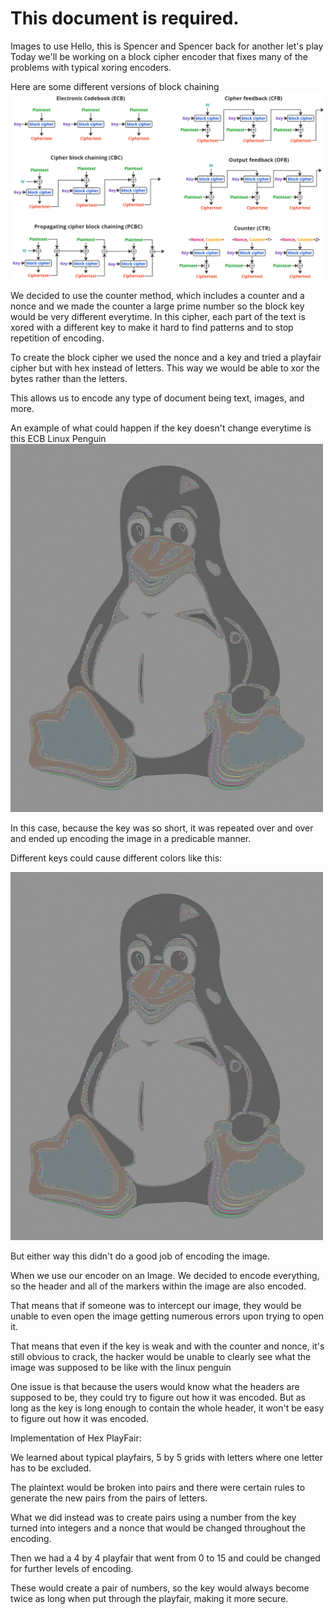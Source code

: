 # This document is required.

Images to use
Hello, this is Spencer and Spencer back for another let's play
Today we'll be working on a block cipher encoder that fixes many of the problems with typical xoring encoders. 


Here are some different versions of block chaining 
![Alt text](image.png)

We decided to use the counter method, which includes a counter and a nonce and we made the counter a large prime number so the block key would be very different everytime.  In this cipher, each part of the text is xored with a different key to make it hard to find patterns and to stop repetition of encoding.


To create the block cipher we used the nonce and a key and tried a playfair cipher but with hex instead of letters. This way we would be able to xor the bytes rather than the letters.

This allows us to encode any type of document being text, images, and more.

An example of what could happen if the key doesn't change everytime is this ECB Linux Penguin
![alt text](image2.png)

In this case, because the key was so short, it was repeated over and over and ended up encoding the image in a predicable manner. 

Different keys could cause different colors like this:

![alt text](image-1.png)

But either way this didn't do a good job of encoding the image.

When we use our encoder on an Image. We decided to encode everything, so the header and all of the markers within the image are also encoded.

That means that if someone was to intercept our image, they would be unable to even open the image getting numerous errors upon trying to open it. 

That means that even if the key is weak and with the counter and nonce, it's still obvious to crack, the hacker would be unable to clearly see what the image was supposed to be like with the linux penguin

One issue is that because the users would know what the headers are supposed to be, they could try to figure out how it was encoded. But as long as the key is long enough to contain the whole header, it won't be easy to figure out how it was encoded.

Implementation of Hex PlayFair:

We learned about typical playfairs, 5 by 5 grids with letters where one letter has to be excluded.

The plaintext would be broken into pairs and there were certain rules to generate the new pairs from the pairs of letters. 

What we did instead was to create pairs using a number from the key turned into integers and a nonce that would be changed throughout the encoding.

Then we had a 4 by 4 playfair that went from 0 to 15 and could be changed for further levels of encoding.

These would create a pair of numbers, so the key would always become twice as long when put through the playfair, making it more secure.





